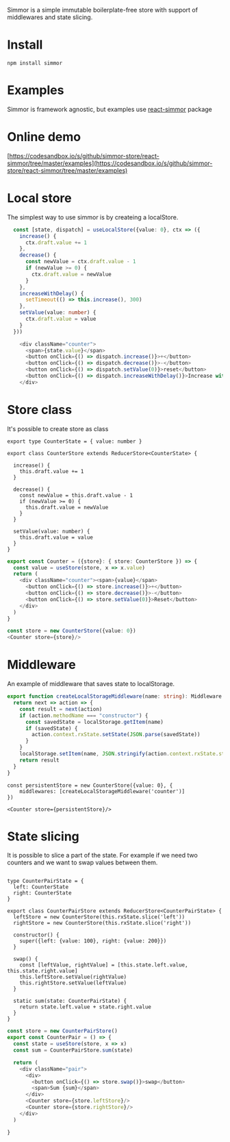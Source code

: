 Simmor is a simple immutable boilerplate-free store with support of middlewares and state slicing.


# Install
`npm install simmor`

# Examples

Simmor is framework agnostic, but examples use [react-simmor](https://github.com/simmor-store/react-simmor) package

# Online demo

[https://codesandbox.io/s/github/simmor-store/react-simmor/tree/master/examples](https://codesandbox.io/s/github/simmor-store/react-simmor/tree/master/examples)


# Local store
The simplest way to use simmor is by createing a localStore.

```ts
  const [state, dispatch] = useLocalStore({value: 0}, ctx => ({
    increase() {
      ctx.draft.value += 1
    },
    decrease() {
      const newValue = ctx.draft.value - 1
      if (newValue >= 0) {
        ctx.draft.value = newValue
      }
    },
    increaseWithDelay() {
      setTimeout(() => this.increase(), 300)
    },   
    setValue(value: number) {
      ctx.draft.value = value
    }
  }))

```
```ts
    <div className="counter">
      <span>{state.value}</span>
      <button onClick={() => dispatch.increase()}>+</button>
      <button onClick={() => dispatch.decrease()}>-</button>
      <button onClick={() => dispatch.setValue(0)}>reset</button>
      <button onClick={() => dispatch.increaseWithDelay()}>Increase with delay</button>
    </div>

```

# Store class
It's possible to create store as class

```
export type CounterState = { value: number }

export class CounterStore extends ReducerStore<CounterState> {

  increase() {
    this.draft.value += 1
  }

  decrease() {
    const newValue = this.draft.value - 1
    if (newValue >= 0) {
      this.draft.value = newValue
    }
  }

  setValue(value: number) {
    this.draft.value = value
  }
}

```

```ts
export const Counter = ({store}: { store: CounterStore }) => {
  const value = useStore(store, x => x.value)
  return (
    <div className="counter"><span>{value}</span>
      <button onClick={() => store.increase()}>+</button>
      <button onClick={() => store.decrease()}>-</button>
      <button onClick={() => store.setValue(0)}>Reset</button>
    </div>
  )
}

```
```ts
const store = new CounterStore({value: 0})
<Counter store={store}/>
```

# Middleware
An example of middleware that saves state to localStorage.
```ts
export function createLocalStorageMiddleware(name: string): Middleware {
  return next => action => {
    const result = next(action)
    if (action.methodName === "constructor") {
      const savedState = localStorage.getItem(name)
      if (savedState) {
        action.context.rxState.setState(JSON.parse(savedState))
      }
    }
    localStorage.setItem(name, JSON.stringify(action.context.rxState.state))
    return result
  }
}
```

```
const persistentStore = new CounterStore({value: 0}, {
    middlewares: [createLocalStorageMiddleware('counter')]
})

<Counter store={persistentStore}/>
```

# State slicing
It is possible to slice a part of the state.
For example if we need two counters and we want to swap values between them.

```

type CounterPairState = {
  left: CounterState
  right: CounterState
}

export class CounterPairStore extends ReducerStore<CounterPairState> {
  leftStore = new CounterStore(this.rxState.slice('left'))
  rightStore = new CounterStore(this.rxState.slice('right'))

  constructor() {
    super({left: {value: 100}, right: {value: 200}})
  }

  swap() {
    const [leftValue, rightValue] = [this.state.left.value, this.state.right.value]
    this.leftStore.setValue(rightValue)
    this.rightStore.setValue(leftValue)
  }

  static sum(state: CounterPairState) {
    return state.left.value + state.right.value
  }
}

```
```ts
const store = new CounterPairStore()
export const CounterPair = () => {
  const state = useStore(store, x => x)
  const sum = CounterPairStore.sum(state)

  return (
    <div className="pair">
      <div>
        <button onClick={() => store.swap()}>swap</button>
        <span>Sum {sum}</span>
      </div>
      <Counter store={store.leftStore}/>
      <Counter store={store.rightStore}/>
    </div>
  )

}
```





